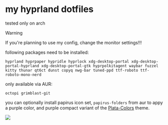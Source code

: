 # my hyprland dotfiles

tested only on arch

>[!WARNING]
>If you're planning to use my config, change the monitor settings!!!

following packages need to be installed:

`hyprland hyprpaper hypridle hyprlock xdg-desktop-portal xdg-desktop-portal-hyprland xdg-desktop-portal-gtk hyprpolkitagent waybar fuzzel kitty thunar qt6ct dunst copyq nwg-bar tuned-ppd ttf-roboto ttf-roboto-mono-nerd`

only available via AUR:

`octopi grimblast-git`

you can optionally install papirus icon set, `papirus-folders` from aur to appy a purple color, and purple compact variant of the [Plata-Colors](https://www.gnome-look.org/p/1342612) theme.

![](screenie.png)